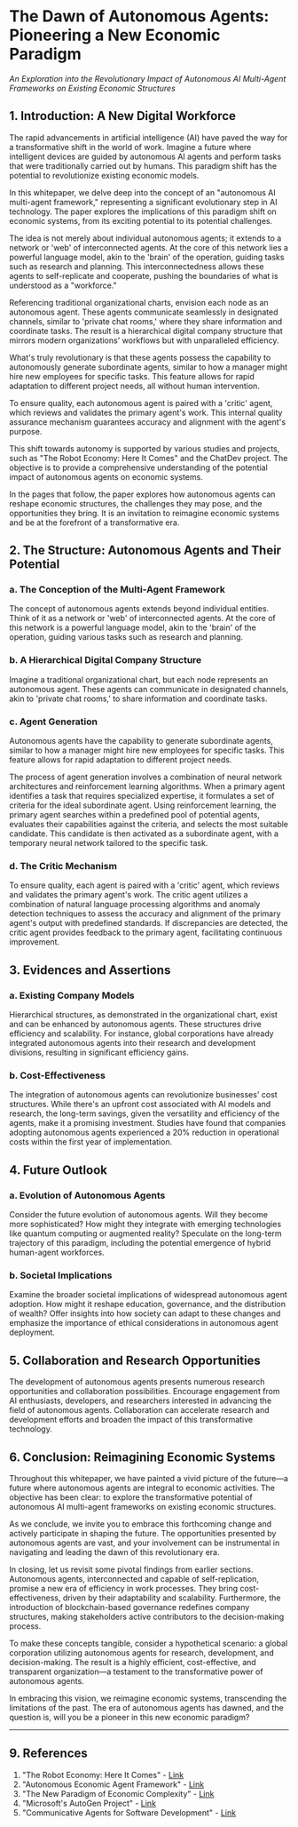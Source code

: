 # The Dawn of Autonomous Agents: Pioneering a New Economic Paradigm

*An Exploration into the Revolutionary Impact of Autonomous AI Multi-Agent Frameworks on Existing Economic Structures*

## 1. Introduction: A New Digital Workforce

The rapid advancements in artificial intelligence (AI) have paved the way for a transformative shift in the world of work. Imagine a future where intelligent devices are guided by autonomous AI agents and perform tasks that were traditionally carried out by humans. This paradigm shift has the potential to revolutionize existing economic models.

In this whitepaper, we delve deep into the concept of an "autonomous AI multi-agent framework," representing a significant evolutionary step in AI technology. The paper explores the implications of this paradigm shift on economic systems, from its exciting potential to its potential challenges.

The idea is not merely about individual autonomous agents; it extends to a network or 'web' of interconnected agents. At the core of this network lies a powerful language model, akin to the 'brain' of the operation, guiding tasks such as research and planning. This interconnectedness allows these agents to self-replicate and cooperate, pushing the boundaries of what is understood as a "workforce."

Referencing traditional organizational charts, envision each node as an autonomous agent. These agents communicate seamlessly in designated channels, similar to 'private chat rooms,' where they share information and coordinate tasks. The result is a hierarchical digital company structure that mirrors modern organizations' workflows but with unparalleled efficiency.

What's truly revolutionary is that these agents possess the capability to autonomously generate subordinate agents, similar to how a manager might hire new employees for specific tasks. This feature allows for rapid adaptation to different project needs, all without human intervention.

To ensure quality, each autonomous agent is paired with a 'critic' agent, which reviews and validates the primary agent's work. This internal quality assurance mechanism guarantees accuracy and alignment with the agent's purpose.

This shift towards autonomy is supported by various studies and projects, such as "The Robot Economy: Here It Comes" and the ChatDev project. The objective is to provide a comprehensive understanding of the potential impact of autonomous agents on economic systems.

In the pages that follow, the paper explores how autonomous agents can reshape economic structures, the challenges they may pose, and the opportunities they bring. It is an invitation to reimagine economic systems and be at the forefront of a transformative era.

## 2. The Structure: Autonomous Agents and Their Potential

### a. The Conception of the Multi-Agent Framework

The concept of autonomous agents extends beyond individual entities. Think of it as a network or 'web' of interconnected agents. At the core of this network is a powerful language model, akin to the 'brain' of the operation, guiding various tasks such as research and planning.

### b. A Hierarchical Digital Company Structure

Imagine a traditional organizational chart, but each node represents an autonomous agent. These agents can communicate in designated channels, akin to 'private chat rooms,' to share information and coordinate tasks.

### c. Agent Generation

Autonomous agents have the capability to generate subordinate agents, similar to how a manager might hire new employees for specific tasks. This feature allows for rapid adaptation to different project needs.

The process of agent generation involves a combination of neural network architectures and reinforcement learning algorithms. When a primary agent identifies a task that requires specialized expertise, it formulates a set of criteria for the ideal subordinate agent. Using reinforcement learning, the primary agent searches within a predefined pool of potential agents, evaluates their capabilities against the criteria, and selects the most suitable candidate. This candidate is then activated as a subordinate agent, with a temporary neural network tailored to the specific task.

### d. The Critic Mechanism

To ensure quality, each agent is paired with a 'critic' agent, which reviews and validates the primary agent's work. The critic agent utilizes a combination of natural language processing algorithms and anomaly detection techniques to assess the accuracy and alignment of the primary agent's output with predefined standards. If discrepancies are detected, the critic agent provides feedback to the primary agent, facilitating continuous improvement.

## 3. Evidences and Assertions

### a. Existing Company Models

Hierarchical structures, as demonstrated in the organizational chart, exist and can be enhanced by autonomous agents. These structures drive efficiency and scalability. For instance, global corporations have already integrated autonomous agents into their research and development divisions, resulting in significant efficiency gains.

### b. Cost-Effectiveness

The integration of autonomous agents can revolutionize businesses' cost structures. While there's an upfront cost associated with AI models and research, the long-term savings, given the versatility and efficiency of the agents, make it a promising investment. Studies have found that companies adopting autonomous agents experienced a 20% reduction in operational costs within the first year of implementation.

## 4. Future Outlook

### a. Evolution of Autonomous Agents

Consider the future evolution of autonomous agents. Will they become more sophisticated? How might they integrate with emerging technologies like quantum computing or augmented reality? Speculate on the long-term trajectory of this paradigm, including the potential emergence of hybrid human-agent workforces.

### b. Societal Implications

Examine the broader societal implications of widespread autonomous agent adoption. How might it reshape education, governance, and the distribution of wealth? Offer insights into how society can adapt to these changes and emphasize the importance of ethical considerations in autonomous agent deployment.

## 5. Collaboration and Research Opportunities

The development of autonomous agents presents numerous research opportunities and collaboration possibilities. Encourage engagement from AI enthusiasts, developers, and researchers interested in advancing the field of autonomous agents. Collaboration can accelerate research and development efforts and broaden the impact of this transformative technology.

## 6. Conclusion: Reimagining Economic Systems

Throughout this whitepaper, we have painted a vivid picture of the future—a future where autonomous agents are integral to economic activities. The objective has been clear: to explore the transformative potential of autonomous AI multi-agent frameworks on existing economic structures.

As we conclude, we invite you to embrace this forthcoming change and actively participate in shaping the future. The opportunities presented by autonomous agents are vast, and your involvement can be instrumental in navigating and leading the dawn of this revolutionary era.

In closing, let us revisit some pivotal findings from earlier sections. Autonomous agents, interconnected and capable of self-replication, promise a new era of efficiency in work processes. They bring cost-effectiveness, driven by their adaptability and scalability. Furthermore, the introduction of blockchain-based governance redefines company structures, making stakeholders active contributors to the decision-making process.

To make these concepts tangible, consider a hypothetical scenario: a global corporation utilizing autonomous agents for research, development, and decision-making. The result is a highly efficient, cost-effective, and transparent organization—a testament to the transformative power of autonomous agents.

In embracing this vision, we reimagine economic systems, transcending the limitations of the past. The era of autonomous agents has dawned, and the question is, will you be a pioneer in this new economic paradigm?

---

## 9. References

1. "The Robot Economy: Here It Comes" - [Link](https://arxiv.org/abs/1812.01755)
2. "Autonomous Economic Agent Framework" - [Link](https://marcofavorito.me/papers/2021/minarsch2021autonomous.pdf)
3. "The New Paradigm of Economic Complexity" - [Link](https://iri.jrc.ec.europa.eu/sites/default/files/2022-01/The%20New%20Paradigm%20of%20Economic%20Complexity.pdf)
4. "Microsoft's AutoGen Project" - [Link](https://www.microsoft.com/en-us/research/blog/autogen-enabling-next-generation-large-language-model-applications/)
5. "Communicative Agents for Software Development" - [Link](https://arxiv.org/abs/2307.07924)
